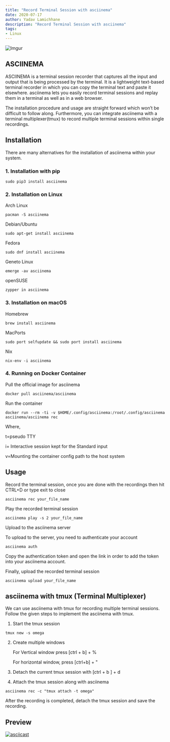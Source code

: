 ```yaml
---
title: "Record Terminal Session with asciinema"
date: 2020-07-17
author: Yadav Lamichhane
description: "Record Terminal Session with asciinema"
tags:
- Linux
---
```

![Imgur](https://i.imgur.com/5PKtA80.png)

## ASCIINEMA

ASCIINEMA is a terminal session recorder that captures all the input and output that is being processed by the terminal. It is a lightweight text-based terminal recorder in which you can copy the terminal text and paste it elsewhere. asciinema lets you easily record terminal sessions and replay them in a terminal as well as in a web browser.

The installation procedure and usage are straight forward which won’t be difficult to follow along. Furthermore, you can integrate asciinema with a terminal multiplexer(tmux) to record multiple terminal sessions within single recordings.

## Installation

There are many alternatives for the installation of asciinema within your system.

### 1. Installation with pip
```
sudo pip3 install asciinema
```

### 2. Installation on Linux

Arch Linux
```
pacman -S asciinema
```
Debian/Ubuntu
```
sudo apt-get install asciinema
```
Fedora
```
sudo dnf install asciinema
```
Geneto Linux
```
emerge -av asciinema
```
openSUSE
```
zypper in asciinema
```
### 3. Installation on macOS

Homebrew
```
brew install asciinema
```
MacPorts
```
sudo port selfupdate && sudo port install asciinema
```
Nix
```
nix-env -i asciinema
```
### 4. Running on Docker Container

Pull the official image for asciinema
```
docker pull asciinema/asciinema
```
Run the container
```
docker run --rm -ti -v $HOME/.config/asciinema:/root/.config/asciinema asciinema/asciinema rec
```
Where,

t=pseudo TTY

i= Interactive session kept for the Standard input

v=Mounting the container config path to the host system

## Usage

Record the terminal session, once you are done with the recordings then hit CTRL+D or type exit to close
```
asciinema rec your_file_name
```
Play the recorded terminal session
```
asciinema play -s 2 your_file_name
```
Upload to the asciinema server

To upload to the server, you need to authenticate your account
```
asciinema auth
```
Copy the authentication token and open the link in order to add the token into your asciinema account.

Finally, upload the recorded terminal session
```
asciinema upload your_file_name
```
## asciinema with tmux (Terminal Multiplexer)

We can use asciinema with tmux for recording multiple terminal sessions. Follow the given steps to implement the asciinema with tmux.

1. Start the tmux session
```
tmux new -s omega
```
2. Create multiple windows

    For Vertical window press [ctrl + b] + %

    For horizontal window, press [ctrl+b] + "

3. Detach the current tmux session with [ctrl + b ] + d

4. Attach the tmux session along with asciinema
```
asciinema rec -c "tmux attach -t omega"
```
After the recording is completed, detach the tmux session and save the recording.

## **Preview**
[![asciicast](https://asciinema.org/a/349424.svg)](https://asciinema.org/a/349424)

